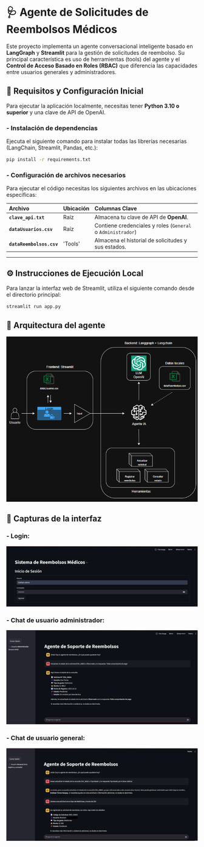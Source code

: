 # 🩺 Agente de Solicitudes de Reembolsos Médicos

Este proyecto implementa un agente conversacional inteligente basado en **LangGraph** y **Streamlit** para la gestión de solicitudes de reembolso. Su principal característica es uso de herramientas (tools) del agente y el **Control de Acceso Basado en Roles (RBAC)** que diferencia las capacidades entre usuarios generales y administradores.

## 🚀 Requisitos y Configuración Inicial

Para ejecutar la aplicación localmente, necesitas tener **Python 3.10 o superior** y una clave de API de OpenAI.

### - Instalación de dependencias

Ejecuta el siguiente comando para instalar todas las librerías necesarias (LangChain, Streamlit, Pandas, etc.):

```bash
pip install -r requirements.txt
```

### - Configuración de archivos necesarios

Para ejecutar el código necesitas los siguientes archivos en las ubicaciones específicas:

| Archivo | Ubicación | Columnas Clave |
| :--- | :--- | :--- |
| **`clave_api.txt`** | Raíz | Almacena tu clave de API de **OpenAI**. |
| **`dataUsuarios.csv`** | Raíz | Contiene credenciales y roles (`General` o `Administrador`) |
| **`dataReembolsos.csv`** | 'Tools' | Almacena el historial de solicitudes y sus estados. |

---

## ⚙️ Instrucciones de Ejecución Local

Para lanzar la interfaz web de Streamlit, utiliza el siguiente comando desde el directorio principal:

```bash
streamlit run app.py
```
## 🧠 Arquitectura del agente

![Arquitectura del agente](images/arq-agente.png)

## 🧩 Capturas de la interfaz

### - Login:
![Login](images/login.png)

### - Chat de usuario administrador:
![Chat de usuario administrador](images/chat-admin.png)

### - Chat de usuario general:
![Chat de usuario general](images/chat-general.png)
